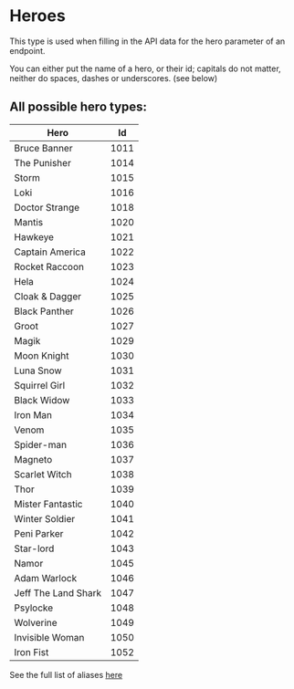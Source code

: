# Heroes
This type is used when filling in the API data for the hero parameter of an endpoint.

You can either put the name of a hero, or their id; capitals do not matter, neither do spaces, dashes or underscores. (see below)

## All possible hero types:
| Hero        | Id          |
| ----------- | ----------- |
| Bruce Banner | 1011 |
| The Punisher | 1014 |
| Storm | 1015 |
| Loki | 1016 |
| Doctor Strange | 1018 |
| Mantis | 1020 |
| Hawkeye | 1021 |
| Captain America | 1022 |
| Rocket Raccoon | 1023 |
| Hela | 1024 |
| Cloak & Dagger | 1025 |
| Black Panther | 1026 |
| Groot | 1027 |
| Magik | 1029 |
| Moon Knight | 1030 |
| Luna Snow | 1031 |
| Squirrel Girl | 1032 |
| Black Widow | 1033 |
| Iron Man | 1034 |
| Venom | 1035 |
| Spider-man | 1036 |
| Magneto | 1037 |
| Scarlet Witch | 1038 |
| Thor | 1039 |
| Mister Fantastic | 1040 |
| Winter Soldier | 1041 |
| Peni Parker | 1042 |
| Star-lord | 1043 |
| Namor | 1045 |
| Adam Warlock | 1046 |
| Jeff The Land Shark | 1047 |
| Psylocke | 1048 |
| Wolverine | 1049 |
| Invisible Woman | 1050 |
| Iron Fist | 1052 |

See the full list of aliases [here](https://github.com/marvelrivals/api-docs/blob/main/types/heroes.json)